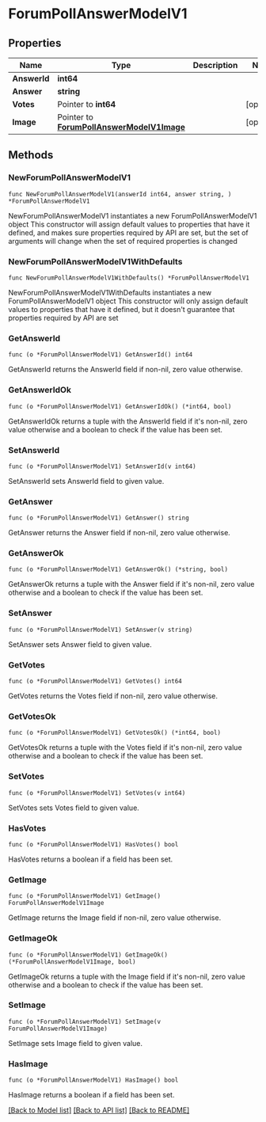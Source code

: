 # ForumPollAnswerModelV1

## Properties

Name | Type | Description | Notes
------------ | ------------- | ------------- | -------------
**AnswerId** | **int64** |  | 
**Answer** | **string** |  | 
**Votes** | Pointer to **int64** |  | [optional] 
**Image** | Pointer to [**ForumPollAnswerModelV1Image**](ForumPollAnswerModelV1Image.md) |  | [optional] 

## Methods

### NewForumPollAnswerModelV1

`func NewForumPollAnswerModelV1(answerId int64, answer string, ) *ForumPollAnswerModelV1`

NewForumPollAnswerModelV1 instantiates a new ForumPollAnswerModelV1 object
This constructor will assign default values to properties that have it defined,
and makes sure properties required by API are set, but the set of arguments
will change when the set of required properties is changed

### NewForumPollAnswerModelV1WithDefaults

`func NewForumPollAnswerModelV1WithDefaults() *ForumPollAnswerModelV1`

NewForumPollAnswerModelV1WithDefaults instantiates a new ForumPollAnswerModelV1 object
This constructor will only assign default values to properties that have it defined,
but it doesn't guarantee that properties required by API are set

### GetAnswerId

`func (o *ForumPollAnswerModelV1) GetAnswerId() int64`

GetAnswerId returns the AnswerId field if non-nil, zero value otherwise.

### GetAnswerIdOk

`func (o *ForumPollAnswerModelV1) GetAnswerIdOk() (*int64, bool)`

GetAnswerIdOk returns a tuple with the AnswerId field if it's non-nil, zero value otherwise
and a boolean to check if the value has been set.

### SetAnswerId

`func (o *ForumPollAnswerModelV1) SetAnswerId(v int64)`

SetAnswerId sets AnswerId field to given value.


### GetAnswer

`func (o *ForumPollAnswerModelV1) GetAnswer() string`

GetAnswer returns the Answer field if non-nil, zero value otherwise.

### GetAnswerOk

`func (o *ForumPollAnswerModelV1) GetAnswerOk() (*string, bool)`

GetAnswerOk returns a tuple with the Answer field if it's non-nil, zero value otherwise
and a boolean to check if the value has been set.

### SetAnswer

`func (o *ForumPollAnswerModelV1) SetAnswer(v string)`

SetAnswer sets Answer field to given value.


### GetVotes

`func (o *ForumPollAnswerModelV1) GetVotes() int64`

GetVotes returns the Votes field if non-nil, zero value otherwise.

### GetVotesOk

`func (o *ForumPollAnswerModelV1) GetVotesOk() (*int64, bool)`

GetVotesOk returns a tuple with the Votes field if it's non-nil, zero value otherwise
and a boolean to check if the value has been set.

### SetVotes

`func (o *ForumPollAnswerModelV1) SetVotes(v int64)`

SetVotes sets Votes field to given value.

### HasVotes

`func (o *ForumPollAnswerModelV1) HasVotes() bool`

HasVotes returns a boolean if a field has been set.

### GetImage

`func (o *ForumPollAnswerModelV1) GetImage() ForumPollAnswerModelV1Image`

GetImage returns the Image field if non-nil, zero value otherwise.

### GetImageOk

`func (o *ForumPollAnswerModelV1) GetImageOk() (*ForumPollAnswerModelV1Image, bool)`

GetImageOk returns a tuple with the Image field if it's non-nil, zero value otherwise
and a boolean to check if the value has been set.

### SetImage

`func (o *ForumPollAnswerModelV1) SetImage(v ForumPollAnswerModelV1Image)`

SetImage sets Image field to given value.

### HasImage

`func (o *ForumPollAnswerModelV1) HasImage() bool`

HasImage returns a boolean if a field has been set.


[[Back to Model list]](../README.md#documentation-for-models) [[Back to API list]](../README.md#documentation-for-api-endpoints) [[Back to README]](../README.md)


